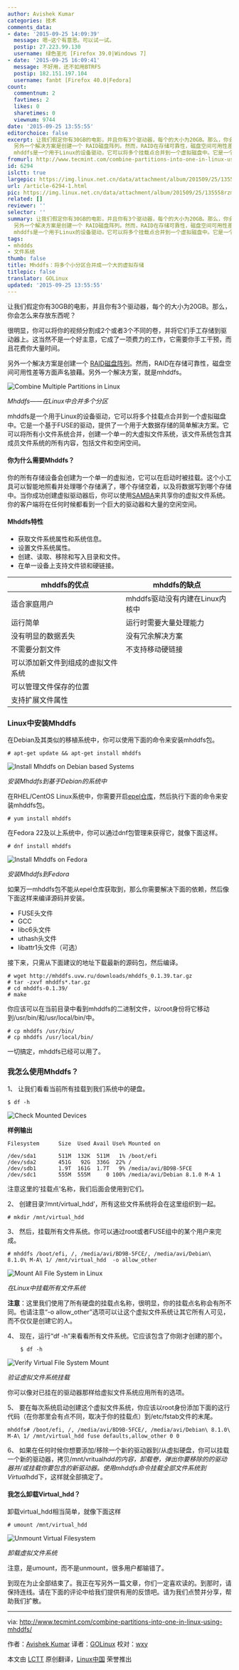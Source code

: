 ```yaml
---
author: Avishek Kumar
categories: 技术
comments_data:
- date: '2015-09-25 14:09:39'
  message: 嗯~这个有意思。可以试一试。
  postip: 27.223.99.130
  username: 绿色圣光 [Firefox 39.0|Windows 7]
- date: '2015-09-25 16:09:41'
  message: 不好用，还不如用BTRFS
  postip: 182.151.197.104
  username: fanbt [Firefox 40.0|Fedora]
count:
  commentnum: 2
  favtimes: 2
  likes: 0
  sharetimes: 0
  viewnum: 9744
date: '2015-09-25 13:55:55'
editorchoice: false
excerpt: 让我们假定你有30GB的电影，并且你有3个驱动器，每个的大小为20GB。那么，你会怎么来存放东西呢？ 很明显，你可以将你的视频分割成2个或者3个不同的卷，并将它们手工存储到驱动器上。这当然不是一个好主意，它成了一项费力的工作，它需要你手工干预，而且花费你大量时间。
  另外一个解决方案是创建一个 RAID磁盘阵列。然而，RAID在存储可靠性，磁盘空间可用性差等方面声名狼藉。另外一个解决方案，就是mhddfs。  Mhddfs在Linux中合并多个分区
  mhddfs是一个用于Linux的设备驱动，它可以将多个挂载点合并到一个虚拟磁盘中。它是一个基于FUSE
fromurl: http://www.tecmint.com/combine-partitions-into-one-in-linux-using-mhddfs
id: 6294
islctt: true
largepic: https://img.linux.net.cn/data/attachment/album/201509/25/135558rzmww6wiqsk3imqm.png
url: /article-6294-1.html
pic: https://img.linux.net.cn/data/attachment/album/201509/25/135558rzmww6wiqsk3imqm.png.thumb.jpg
related: []
reviewer: ''
selector: ''
summary: 让我们假定你有30GB的电影，并且你有3个驱动器，每个的大小为20GB。那么，你会怎么来存放东西呢？ 很明显，你可以将你的视频分割成2个或者3个不同的卷，并将它们手工存储到驱动器上。这当然不是一个好主意，它成了一项费力的工作，它需要你手工干预，而且花费你大量时间。
  另外一个解决方案是创建一个 RAID磁盘阵列。然而，RAID在存储可靠性，磁盘空间可用性差等方面声名狼藉。另外一个解决方案，就是mhddfs。  Mhddfs在Linux中合并多个分区
  mhddfs是一个用于Linux的设备驱动，它可以将多个挂载点合并到一个虚拟磁盘中。它是一个基于FUSE
tags:
- mhddds
- 文件系统
thumb: false
title: Mhddfs：将多个小分区合并成一个大的虚拟存储
titlepic: false
translator: GOLinux
updated: '2015-09-25 13:55:55'
---
```


让我们假定你有30GB的电影，并且你有3个驱动器，每个的大小为20GB。那么，你会怎么来存放东西呢？


很明显，你可以将你的视频分割成2个或者3个不同的卷，并将它们手工存储到驱动器上。这当然不是一个好主意，它成了一项费力的工作，它需要你手工干预，而且花费你大量时间。


另外一个解决方案是创建一个 [RAID磁盘阵列](http://www.tecmint.com/understanding-raid-setup-in-linux/)。然而，RAID在存储可靠性，磁盘空间可用性差等方面声名狼藉。另外一个解决方案，就是mhddfs。


![Combine Multiple Partitions in Linux](/data/attachment/album/201509/25/135558rzmww6wiqsk3imqm.png)


*Mhddfs——在Linux中合并多个分区*


mhddfs是一个用于Linux的设备驱动，它可以将多个挂载点合并到一个虚拟磁盘中。它是一个基于FUSE的驱动，提供了一个用于大数据存储的简单解决方案。它可以将所有小文件系统合并，创建一个单一的大虚拟文件系统，该文件系统包含其成员文件系统的所有内容，包括文件和空闲空间。


#### 你为什么需要Mhddfs？


你的所有存储设备会创建为一个单一的虚拟池，它可以在启动时被挂载。这个小工具可以智能地照看并处理哪个存储满了，哪个存储空着，以及将数据写到哪个存储中。当你成功创建虚拟驱动器后，你可以使用[SAMBA](http://www.tecmint.com/mount-filesystem-in-linux/)来共享你的虚拟文件系统。你的客户端将在任何时候都看到一个巨大的驱动器和大量的空闲空间。


#### Mhddfs特性


* 获取文件系统属性和系统信息。
* 设置文件系统属性。
* 创建、读取、移除和写入目录和文件。
* 在单一设备上支持文件锁和硬链接。




| mhddfs的优点 | mhddfs的缺点 |
| --- | --- |
| 适合家庭用户 | mhddfs驱动没有内建在Linux内核中 |
| 运行简单 | 运行时需要大量处理能力 |
| 没有明显的数据丢失 | 没有冗余解决方案 |
| 不需要分割文件 | 不支持移动硬链接 |
| 可以添加新文件到组成的虚拟文件系统 |  |
| 可以管理文件保存的位置 |  |
| 支持扩展文件属性 |  |


### Linux中安装Mhddfs


在Debian及其类似的移植系统中，你可以使用下面的命令来安装mhddfs包。



```
# apt-get update && apt-get install mhddfs

```

![Install Mhddfs on Debian based Systems](/data/attachment/album/201509/25/135559sesffzf5y5ff6618.png)


*安装Mhddfs到基于Debian的系统中*


在RHEL/CentOS Linux系统中，你需要开启[epel仓库](/article-2324-1.html)，然后执行下面的命令来安装mhddfs包。



```
# yum install mhddfs

```

在Fedora 22及以上系统中，你可以通过dnf包管理来获得它，就像下面这样。



```
# dnf install mhddfs

```

![Install Mhddfs on Fedora](/data/attachment/album/201509/25/135600dpzls8aks194snzt.png)


*安装Mhddfs到Fedora*


如果万一mhddfs包不能从epel仓库获取到，那么你需要解决下面的依赖，然后像下面这样来编译源码并安装。


* FUSE头文件
* GCC
* libc6头文件
* uthash头文件
* libattr1头文件（可选）


接下来，只需从下面建议的地址下载最新的源码包，然后编译。



```
# wget http://mhddfs.uvw.ru/downloads/mhddfs_0.1.39.tar.gz
# tar -zxvf mhddfs*.tar.gz
# cd mhddfs-0.1.39/
# make

```

你应该可以在当前目录中看到mhddfs的二进制文件，以root身份将它移动到/usr/bin/和/usr/local/bin/中。



```
# cp mhddfs /usr/bin/ 
# cp mhddfs /usr/local/bin/

```

一切搞定，mhddfs已经可以用了。


### 我怎么使用Mhddfs？


1、 让我们看看当前所有挂载到我们系统中的硬盘。



```
$ df -h

```

![Check Mounted Devices](/data/attachment/album/201509/25/135601beoezeehuaeuhuoc.gif)


**样例输出**



```
Filesystem      Size  Used Avail Use% Mounted on

/dev/sda1       511M  132K  511M   1% /boot/efi
/dev/sda2       451G   92G  336G  22% /
/dev/sdb1       1.9T  161G  1.7T   9% /media/avi/BD9B-5FCE
/dev/sdc1       555M  555M     0 100% /media/avi/Debian 8.1.0 M-A 1

```

注意这里的‘挂载点’名称，我们后面会使用到它们。


2、 创建目录‘/mnt/virtual\_hdd’，所有这些文件系统将会在这里组织到一起。



```
# mkdir /mnt/virtual_hdd

```

3、 然后，挂载所有文件系统。你可以通过root或者FUSE组中的某个用户来完成。



```
# mhddfs /boot/efi, /, /media/avi/BD9B-5FCE/, /media/avi/Debian\ 8.1.0\ M-A\ 1/ /mnt/virtual_hdd  -o allow_other

```

![Mount All File System in Linux](/data/attachment/album/201509/25/135601qzsw0gfogd01hdoy.png)


*在Linux中挂载所有文件系统*


**注意**：这里我们使用了所有硬盘的挂载点名称，很明显，你的挂载点名称会有所不同。也请注意“-o allow\_other”选项可以让这个虚拟文件系统让其它所有人可见，而不仅仅是创建它的人。


4、 现在，运行“df -h”来看看所有文件系统。它应该包含了你刚才创建的那个。



```
    $ df -h

```

![Verify Virtual File System Mount](/data/attachment/album/201509/25/135602wfiwqsup02rqzpft.png)


*验证虚拟文件系统挂载*


你可以像对已挂在的驱动器那样给虚拟文件系统应用所有的选项。


5、 要在每次系统启动创建这个虚拟文件系统，你应该以root身份添加下面的这行代码（在你那里会有点不同，取决于你的挂载点）到/etc/fstab文件的末尾。



```
mhddfs# /boot/efi, /, /media/avi/BD9B-5FCE/, /media/avi/Debian\ 8.1.0\ M-A\ 1/ /mnt/virtual_hdd fuse defaults,allow_other 0 0

```

6、 如果在任何时候你想要添加/移除一个新的驱动器到/从虚拟硬盘，你可以挂载一个新的驱动器，拷贝/mnt/vritual*hdd的内容，卸载卷，弹出你要移除的的驱动器并/或挂载你要包含的新驱动器。使用mhddfs命令挂载全部文件系统到Virtual*hdd下，这样就全部搞定了。


#### 我怎么卸载Virtual\_hdd？


卸载virtual\_hdd相当简单，就像下面这样



```
# umount /mnt/virtual_hdd

```

![Unmount Virtual Filesystem](/data/attachment/album/201509/25/135603ar2b34rmx33k1153.png)


*卸载虚拟文件系统*


注意，是umount，而不是unmount，很多用户都输错了。


到现在为止全部结束了。我正在写另外一篇文章，你们一定喜欢读的。到那时，请保持连线。请在下面的评论中给我们提供有用的反馈吧。请为我们点赞并分享，帮助我们扩散。




---


via: <http://www.tecmint.com/combine-partitions-into-one-in-linux-using-mhddfs/>


作者：[Avishek Kumar](http://www.tecmint.com/author/avishek/) 译者：[GOLinux](https://github.com/GOLinux) 校对：[wxy](https://github.com/wxy)


本文由 [LCTT](https://github.com/LCTT/TranslateProject) 原创翻译，[Linux中国](https://linux.cn/) 荣誉推出